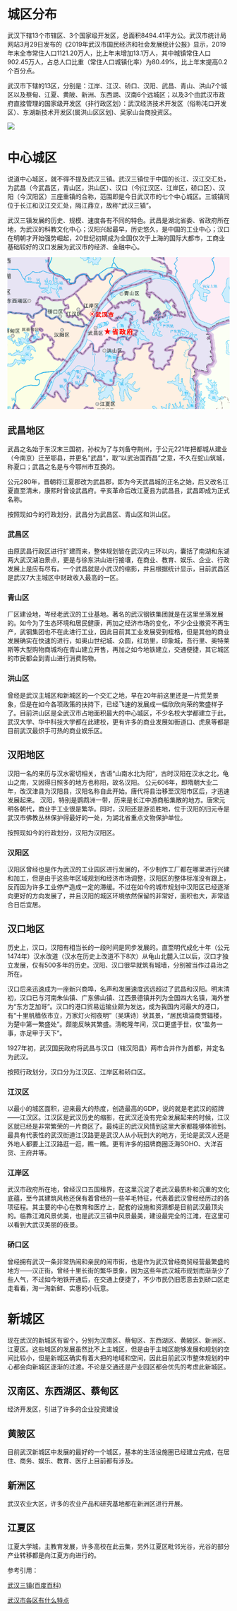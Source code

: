 # 城区分布

武汉下辖13个市辖区、3个国家级开发区，总面积8494.41平方公。武汉市统计局网站3月29日发布的《2019年武汉市国民经济和社会发展统计公报》显示，2019年末全市常住人口1121.20万人，比上年末增加13.1万人，其中城镇常住人口902.45万人，占总人口比重（常住人口城镇化率）为80.49%，比上年末提高0.2个百分点。

武汉市下辖的13区，分别是：江岸、江汉、硚口、汉阳、武昌、青山、洪山7个城区以及蔡甸、江夏、黄陂、新洲、东西湖、汉南6个远城区；以及3个由武汉市政府直接管理的国家级开发区（非行政区划）：武汉经济技术开发区（俗称沌口开发区）、东湖新技术开发区\(属洪山区区划\)、吴家山台商投资区。

![](/assets/武汉市地图政区版.jpg)

# 中心城区

说道中心城区，就不得不提及武汉三镇。武汉三镇位于中国的长江、汉江交汇处，为武昌（今武昌区，青山区，洪山区）、汉口（今j江汉区、江岸区，硚口区）、汉阳（今汉阳区）三座重镇的合称，范围即是今日武汉市的七个中心城区。三城镇同位于长江和汉江交汇处，隔江鼎立，故称“武汉三镇”。

武汉三镇发展的历史、规模、速度各有不同的特色。武昌是湖北省委、省政府所在地，为武汉的科教文化中心；汉阳兴起最早，历史悠久，是中国的工业中心；汉口在明朝才开始强势崛起，20世纪初期成为全国仅次于上海的国际大都市，工商业基础较好的汉口发展为武汉市的经济、金融中心。



![](/assets/import.png)



## 武昌地区

武昌之名始于东汉末三国初，孙权为了与刘备夺荆州，于公元221年把都城从建业（今南京）迁至鄂县，并更名"武昌"，取“以武治国而昌”之意，不久在蛇山筑城，称夏口；武昌之名是与今鄂州市互换的。

公元280年，晋朝将江夏郡改为武昌郡，即为今天武昌城的正名之始，后又改名江夏直至清末，康熙时曾设武昌府。辛亥革命后改江夏县为武昌县，武昌即成为正式名称。

按照现如今的行政划分，武昌分为武昌区、青山区和洪山区。

### 武昌区
由原武昌行政区进行扩建而来，整体规划皆在武汉内三环以内，囊括了南湖和东湖两大武汉湖泊景点，更是与徐东洪山进行接壤，在商业、教育、娱乐、企业、行政发展上是应有尽有。一个武昌就是小武汉的缩影，并且根据统计显示，目前武昌区是武汉7大主城区中财政收入最高的一区。

### 青山区
厂区建设地，岑经老武汉的工业基地。著名的武汉钢铁集团就是在这里坐落发展的。如今为了生态环境和居民健康，再加之经济市场的变化，不少企业撤资不再生产，武钢集团也不在此进行工业，因此目前其工业发展受到桎梏，但是其他的商业发展确实在快速的进行，如奥山世纪城、众圆，红坊里，印象城，吾行里、奥特莱斯等大型购物商城均在青山建立开售，再加之如今地铁建立，交通便捷，其它城区的市民都会到青山进行消费购物。

### 洪山区
曾经是武汉主城区和新城区的一个交汇之地，早在20年前这里还是一片荒芜景象，但是在如今各项政策的扶持下，已经飞速的发展成一幅欣欣向荣的繁盛样子了。目前洪山区是全武汉市占地面积最大的中心城区，不少名校大学都建立于此，武汉大学、华中科技大学都在此建校，更有许多的商业发展如街道口、虎泉等都是目前武汉最炽手可热的商业娱乐区。

## 汉阳地区
汉阳一名的来历与汉水密切相关，古语“山南水北为阳”，古时汉阳在汉水之北，龟山之南，又因得日照多的地方也称阳，故名汉阳。
公元606年，即隋朝大业二年，改汉津县为汉阳县，汉阳名称自此开始。唐代将县治移至汉阳市区后，才迅速发展起来。 
汉阳，特别是鹦鹉洲一带，历来是长江中游商船集散的地方。唐宋元明各朝代，商业手工业很是繁华。同时，汉阳还是游览胜地，位于汉阳的归元寺是武汉市佛教丛林保护得最好的一处，为湖北省重点文物保护单位。

按照现如今的行政划分，汉阳为汉阳区。

### 汉阳区
汉阳区曾经也是作为武汉的工业园区进行发展的，不少制作工厂都在哪里进行兴建和加工，但是由于这些年区域规划和经济市场调整，汉阳区的整体标准没有跟上，反而因为许多工业停产造成一定的滞缓。不过在如今的城市规划中汉阳区已经逐渐向更好的方向发展了，并且汉阳的城区环境依然保留的非常好，面积也大，非常适合日后宜居。

## 汉口地区
历史上，汉口，汉阳有相当长的一段时间是同步发展的。直至明代成化十年（公元1474年）汉水改道（汉水在历史上改道不下8次）从龟山北麓入江以后，汉口才独立发展，仅有500多年的历史。汉阳、汉口很早就筑有城墙，分别被当作过县治之所在。

汉口后来迅速成为一座新兴商埠，名声和发展速度远远超过了武昌和汉阳。明末清初，汉口已与河南朱仙镇、广东佛山镇、江西景德镇并列为全国四大名镇，海外誉为“东方芝加哥”。汉口的港口贸易运输业颇为发达，成为我国内河最大的港口，有“十里帆樯依市立，万家灯火彻夜明”（吴琪诗）状其景，“居民填溢商贾辐楼，为楚中第一繁盛处”。颇能反映其繁盛。清乾隆年间，汉口更盛于世，仅“盐务一事，亦足甲于天下”。

1927年初，武汉国民政府将武昌与汉口（辖汉阳县）两市合并作为首都，并定名为武汉。

按照行政划分，汉口分为江汉区、江岸区和硚口区。

### 江汉区
以最小的城区面积，迎来最大的热度，创造最高的GDP，说的就是老武汉的招牌——江汉区。江汉区是武汉历史的缩影，在武汉还没有完全发展起来的时候，江汉区就已经是非常繁荣的一片商区了。最纯正的武汉风情到这里大家都能够体验到。最具有代表性的武汉街道江汉路更是武汉人从小玩到大的地方，无论是武汉人还是外地人都要上江汉路逛一逛，瞧一瞧。更有许多的招牌商圈泛海SOHO、大洋百货、王府井等。

### 江岸区
武汉市政府所在地，曾经汉口五国租界，在这里沉淀了老武汉最质朴和沉重的文化底蕴，至今其建筑风格还保有着曾经的一些羊毛特征，代表着武汉曾经经历过的各项征程。其主要的中心在教育和医疗上，配套的设施和资源都是目前武汉最顶尖的。临靠江滩风景优美，也是武汉三镇中风景最美，建设最完全的江滩，在这里可以看到大武汉美丽的夜景。

### 硚口区
曾经拥有武汉一条非常热闹和亲民的闹市街，也是作为武汉曾经商贸经营最繁盛的地方——汉正街。曾经十里长街的繁华景象，因为这些年武汉城市规划而渐渐少了些人气，不过如今地铁开通后，在交通上便捷了，不少市民仍旧愿意去到硚口区走走看看，淘一淘新鲜、实惠的小玩意。

# 新城区
现在武汉的新城区有留个，分别为汉南区、蔡甸区、东西湖区、黄陂区、新洲区、江夏区。这些城区的发展虽然比不上主城区，但是由于主城区能够发展和规划的空间比较小，但是新城区确实有着大把的地域和空间，因此目前武汉市整体规划的中心都会向新城区逐渐的过渡。不论是交通还是产业园区都会优先的考虑此新城区。

## 汉南区、东西湖区、蔡甸区
经济开发区，引进了许多的企业投资建设

## 黄陂区
目前武汉新城区中发展的最好的一个城区，基本的生活设施圈已经建立完成，在居住、商务、娱乐、教育、医疗上目前都有涉及。

## 新洲区
武汉农业大区，许多的农业产品和研究基地都在新洲区进行开展。

## 江夏区
江夏大学城，主教育发展，许多高校在此云集，另外江夏区毗邻光谷，光谷的部分产业转移都是向江夏方向进行的。



参考引用：

[武汉三镇(百度百科)](https://baike.baidu.com/item/%E6%AD%A6%E6%B1%89%E4%B8%89%E9%95%87/3758321?fr=aladdin)

[武汉市各区有什么特点](http://www.wuhan.com/travel/21798.html)